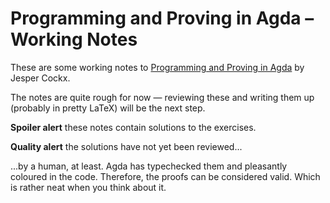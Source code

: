 Programming and Proving in Agda – Working Notes
======================================================

These are some working notes to [Programming and Proving in Agda](https://github.com/jespercockx/agda-lecture-notes) by Jesper Cockx.

The notes are quite rough for now — reviewing these and writing them up (probably in pretty LaTeX) will be the next step.

**Spoiler alert** these notes contain solutions to the exercises.

**Quality alert** the solutions have not yet been reviewed...

...by a human, at least. Agda has typechecked them and pleasantly coloured in the code. Therefore, the proofs can be considered valid. Which is rather neat when you think about it.
